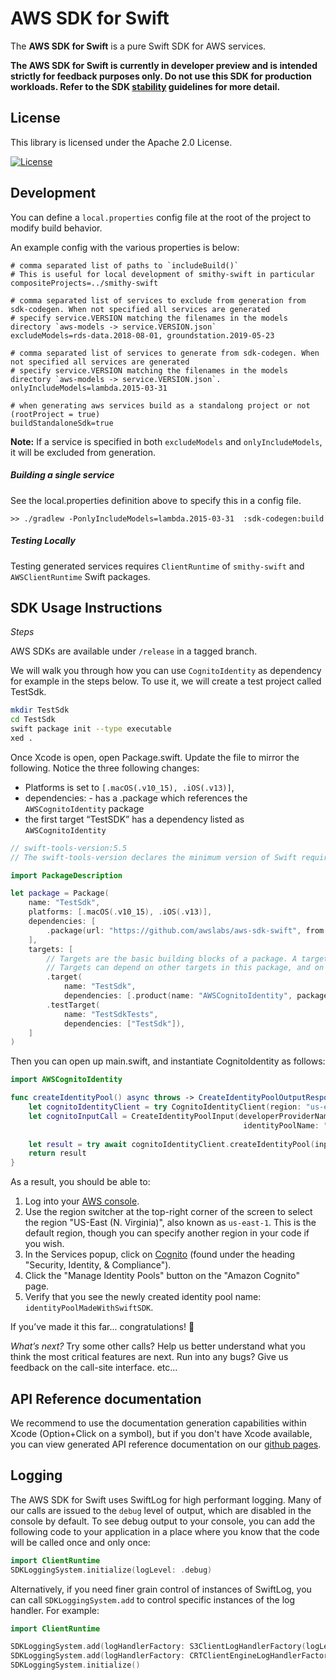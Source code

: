 # AWS SDK for Swift

The **AWS SDK for Swift** is a pure Swift SDK for AWS services.

**The AWS SDK for Swift is currently in developer preview and is intended strictly for feedback purposes only. Do not use this SDK for production workloads. Refer to the SDK [stability](docs/stability.md) guidelines for more detail.**

## License

This library is licensed under the Apache 2.0 License. 

[![License][apache-badge]][apache-url]

[apache-badge]: https://img.shields.io/badge/License-Apache%202.0-blue.svg
[apache-url]: LICENSE


## Development

You can define a `local.properties` config file at the root of the project to modify build behavior. 

An example config with the various properties is below:

```
# comma separated list of paths to `includeBuild()`
# This is useful for local development of smithy-swift in particular 
compositeProjects=../smithy-swift

# comma separated list of services to exclude from generation from sdk-codegen. When not specified all services are generated
# specify service.VERSION matching the filenames in the models directory `aws-models -> service.VERSION.json`
excludeModels=rds-data.2018-08-01, groundstation.2019-05-23 

# comma separated list of services to generate from sdk-codegen. When not specified all services are generated
# specify service.VERSION matching the filenames in the models directory `aws-models -> service.VERSION.json`.
onlyIncludeModels=lambda.2015-03-31

# when generating aws services build as a standalong project or not (rootProject = true)
buildStandaloneSdk=true
```

**Note:** If a service is specified in both `excludeModels` and `onlyIncludeModels`, it will be excluded from generation. 


##### Building a single service
See the local.properties definition above to specify this in a config file.

```
>> ./gradlew -PonlyIncludeModels=lambda.2015-03-31  :sdk-codegen:build
```

##### Testing Locally
Testing generated services requires `ClientRuntime` of `smithy-swift` and `AWSClientRuntime` Swift packages.

## SDK Usage Instructions
*Steps*

AWS SDKs are available under `/release` in a tagged branch.

We will walk you through how you can use `CognitoIdentity`  as dependency for example in the steps below.  To use it, we will create a test project called TestSdk.

```bash
mkdir TestSdk
cd TestSdk
swift package init --type executable
xed .
```

Once Xcode is open, open Package.swift.  Update the file to mirror the following.  Notice the three following changes:

* Platforms is set to `[.macOS(.v10_15), .iOS(.v13)]`,
* dependencies: - has a .package which references the `AWSCognitoIdentity` package
* the first target “TestSDK” has a dependency listed as `AWSCognitoIdentity`

```swift
// swift-tools-version:5.5
// The swift-tools-version declares the minimum version of Swift required to build this package.

import PackageDescription

let package = Package(
    name: "TestSdk",
    platforms: [.macOS(.v10_15), .iOS(.v13)],
    dependencies: [
        .package(url: "https://github.com/awslabs/aws-sdk-swift", from: "0.1.0"),
    ],
    targets: [
        // Targets are the basic building blocks of a package. A target can define a module or a test suite.
        // Targets can depend on other targets in this package, and on products in packages this package depends on.
        .target(
            name: "TestSdk",
            dependencies: [.product(name: "AWSCognitoIdentity", package: "aws-sdk-swift")]),
        .testTarget(
            name: "TestSdkTests",
            dependencies: ["TestSdk"]),
    ]
)
```

Then you can open up main.swift, and instantiate CognitoIdentity as follows:

```swift
import AWSCognitoIdentity

func createIdentityPool() async throws -> CreateIdentityPoolOutputResponse {
    let cognitoIdentityClient = try CognitoIdentityClient(region: "us-east-1")
    let cognitoInputCall = CreateIdentityPoolInput(developerProviderName: "com.amazonaws.mytestapplication",
                                                    identityPoolName: "identityPoolMadeWithSwiftSDK")
    
    let result = try await cognitoIdentityClient.createIdentityPool(input: cognitoInputCall)
    return result
}
```

As a result, you should be able to:

1. Log into your [AWS console](https://console.aws.amazon.com/).
2. Use the region switcher at the top-right corner of the screen to select the region "US-East (N. Virginia)", also known as `us-east-1`. This is the default region, though you can specify another region in your code if you wish.
3. In the Services popup, click on [Cognito](https://console.aws.amazon.com/cognito) (found under the heading "Security, Identity, & Compliance").
4. Click the "Manage Identity Pools" button on the "Amazon Cognito" page.
5. Verify that you see the newly created identity pool name: `identityPoolMadeWithSwiftSDK`.

If you’ve made it this far... congratulations! 🎉

*What’s next?*
Try some other calls?  Help us better understand what you think the most critical features are next.  Run into any bugs? Give us feedback on the call-site interface. etc...

## API Reference documentation
We recommend to use the documentation generation capabilities within Xcode (Option+Click on a symbol), but if you don't have Xcode available, you can view generated API reference documentation on our [github pages](https://awslabs.github.io/aws-sdk-swift/reference/0.x/).

## Logging
The AWS SDK for Swift uses SwiftLog for high performant logging.  Many of our calls are issued to the `debug` level of output, which are disabled in the console by default.  To see debug output to your console, you can add the following code to your application in a place where you know that the code will be called once and only once:
```swift
import ClientRuntime
SDKLoggingSystem.initialize(logLevel: .debug)
```

Alternatively, if you need finer grain control of instances of SwiftLog, you can call `SDKLoggingSystem.add` to control specific instances of the log handler.  For example:
```swift
import ClientRuntime

SDKLoggingSystem.add(logHandlerFactory: S3ClientLogHandlerFactory(logLevel: .debug))
SDKLoggingSystem.add(logHandlerFactory: CRTClientEngineLogHandlerFactory(logLevel: .info))
SDKLoggingSystem.initialize()
```

